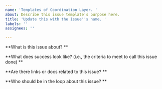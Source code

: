 ```yaml
---
name: 'Templates of Coordination Layer. '
about: Describe this issue template's purpose here.
title: 'Update this with the issue''s name. '
labels: ''
assignees: ''

---
```


**What is this issue about? **



 **What does success look like? (i.e., the criteria to meet to call this issue done) **



 **Are there links or docs related to this issue? **

 **Who should be in the loop about this issue? **
